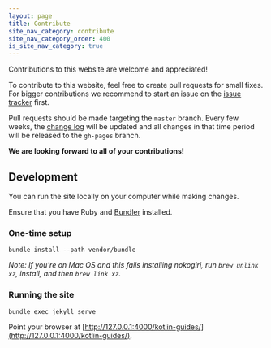```yaml
---
layout: page
title: Contribute
site_nav_category: contribute
site_nav_category_order: 400
is_site_nav_category: true
---
```


Contributions to this website are welcome and appreciated!

To contribute to this website, feel free to create pull requests for small fixes. For bigger contributions we recommend to start an issue on the [issue tracker](https://github.com/android/kotlin-guides/issues) first.

Pull requests should be made targeting the `master` branch. Every few weeks, the [change log](changelog.html) will be updated and all changes in that time period will be released to the `gh-pages` branch.

**We are looking forward to all of your contributions!**


## Development

You can run the site locally on your computer while making changes.

Ensure that you have Ruby and [Bundler](http://bundler.io/) installed.

### One-time setup

    bundle install --path vendor/bundle

_Note: If you're on Mac OS and this fails installing nokogiri, run `brew unlink xz`, install, and then `brew link xz`._

### Running the site

    bundle exec jekyll serve

Point your browser at [http://127.0.0.1:4000/kotlin-guides/](http://127.0.0.1:4000/kotlin-guides/).

